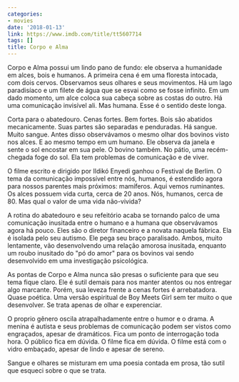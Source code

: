 ```yaml
---
categories:
- movies
date: '2018-01-13'
link: https://www.imdb.com/title/tt5607714
tags: []
title: Corpo e Alma
---
```


Corpo e Alma possui um lindo pano de fundo: ele observa a humanidade em alces, bois e humanos. A primeira cena é em uma floresta intocada, com dois cervos. Observamos seus olhares e seus movimentos. Há um lago paradisíaco e um filete de água que se esvai como se fosse infinito. Em um dado momento, um alce coloca sua cabeça sobre as costas do outro. Há uma comunicação invisível ali. Mas humana. Esse é o sentido deste longa.

Corta para o abatedouro. Cenas fortes. Bem fortes. Bois são abatidos mecanicamente. Suas partes são separadas e penduradas. Há sangue. Muito sangue. Antes disso observávamos o mesmo olhar dos bovinos visto nos alces. E ao mesmo tempo em um humano. Ele observa da janela e sente o sol encostar em sua pele. O bovino também. No pátio, uma recém-chegada foge do sol. Ela tem problemas de comunicação e de viver.

O filme escrito e dirigido por Ildikó Enyedi ganhou o Festival de Berlim. O tema da comunicação impossível entre nós, humanos, é estendido agora para nossos parentes mais próximos: mamíferos. Aqui vemos ruminantes. Os alces possuem vida curta, cerca de 20 anos. Nós, humanos, cerca de 80. Mas qual o valor de uma vida não-vivida?

A rotina do abatedouro e seu refeitório acaba se tornando palco de uma comunicação inusitada entre o humano e a humana que observávamos agora há pouco. Eles são o diretor financeiro e a novata naquela fábrica. Ela é isolada pelo seu autismo. Ele pega seu braço paralisado. Ambos, muito lentamente, vão desenvolvendo uma relação amorosa inusitada, enquanto um roubo inusitado do "pó do amor" para os bovinos vai sendo desenvolvido em uma investigação psicológica.

As pontas de Corpo e Alma nunca são presas o suficiente para que seu tema fique claro. Ele é sutil demais para nos manter atentos ou nos entregar algo marcante. Porém, sua leveza frente a cenas fortes é arrebatadora. Quase poética. Uma versão espiritual de Boy Meets Girl sem ter muito o que desenvolver. Se trata apenas de olhar e experenciar.

O proprio gênero oscila atrapalhadamente entre o humor e o drama. A menina é autista e seus problemas de comunicação podem ser vistos como engraçados, apesar de dramáticos. Fica um ponto de interrogação toda hora. O público fica em dúvida. O filme fica em dúvida. O filme está com o vidro embaçado, apesar de lindo e apesar de sereno.

Sangue e olhares se misturam em uma poesia contada em prosa, tão sutil que esqueci sobre o que se trata.